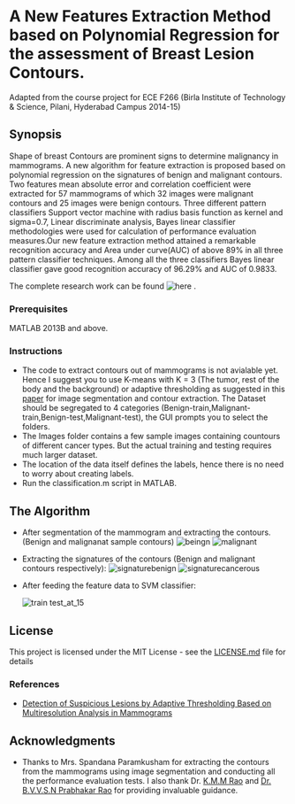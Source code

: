 # A New Features Extraction Method based on Polynomial Regression for the assessment of Breast Lesion Contours.

Adapted from the course project for ECE F266 (Birla Institute of Technology & Science, Pilani, Hyderabad Campus 2014-15)

## Synopsis

Shape of breast Contours are prominent signs to determine malignancy in mammograms. A new algorithm for feature extraction is proposed based on polynomial regression on the signatures of benign and malignant contours. Two features mean absolute error and correlation coefficient were extracted for 57 mammograms of which 32 images were malignant contours and 25 images were benign contours. Three different pattern classifiers Support vector machine with radius basis function as kernel and sigma=0.7, Linear discriminate analysis, Bayes linear classifier methodologies were used for calculation of performance evaluation measures.Our new feature extraction method attained a remarkable recognition accuracy and Area under curve(AUC) of above 89% in all three pattern classifier techniques. Among all the three classifiers Bayes linear classifier gave good recognition accuracy of 96.29% and AUC of 0.9833. 

The complete research work can be found ![here](http://ieeexplore.ieee.org/document/7150808/) .

### Prerequisites

MATLAB 2013B and above.

### Instructions

* The code to extract contours out of mammograms is not avialable yet. Hence I suggest you to use K-means with K = 3 (The tumor, rest of the body and the background) or adaptive thresholding as suggested in this [paper](http://ieeexplore.ieee.org/document/5483233/) for image segmentation and contour extraction. The Dataset should be segregated to 4 categories (Benign-train,Malignant-train,Benign-test,Malignant-test), the GUI prompts you to select the folders.
* The Images folder contains a few sample images containing countours of different cancer types. But the actual training and testing requires much larger dataset.
* The location of the data itself defines the labels, hence there is no need to worry about creating labels.
* Run the classification.m script in MATLAB.

## The Algorithm

* After segmentation of the mammogram and extracting the contours.(Benign and malignanat sample contours)
![beingn](https://user-images.githubusercontent.com/9504327/29873788-2726c9d4-8d84-11e7-9675-8b99eb546fb9.png)     ![malignant](https://user-images.githubusercontent.com/9504327/29873799-2d2476e2-8d84-11e7-86f8-587de9a0a9c8.png)
* Extracting the signatures of the contours (Benign and malignant contours respectively):
![signaturebenign](https://user-images.githubusercontent.com/9504327/29873975-c03a3c78-8d84-11e7-84b0-aab7fe65cc79.PNG)
![signaturecancerous](https://user-images.githubusercontent.com/9504327/29873976-c03be62c-8d84-11e7-99a1-e2be190ad757.PNG)
* After feeding the feature data to SVM classifier:

   ![train test_at_15](https://user-images.githubusercontent.com/9504327/29872413-169a9c8a-8d7f-11e7-8fd6-46dc79fc734e.PNG)


## License

This project is licensed under the MIT License - see the [LICENSE.md](https://github.com/shivakshit/BenignMalignantClassification/edit/master/LICENSE) file for details

### References
* [Detection of Suspicious Lesions by Adaptive Thresholding Based on Multiresolution Analysis in Mammograms](http://ieeexplore.ieee.org/document/5483233/)

## Acknowledgments

* Thanks to Mrs. Spandana Paramkusham for extracting the contours from the mammograms using image segmentation and conducting all the performance evaluation tests. I also thank Dr. [K.M.M Rao](http://www.drkmm.com/) and [Dr. B.V.V.S.N Prabhakar Rao](http://universe.bits-pilani.ac.in/Hyderabad/bvvsnprabhakarrao/Profile) for providing invaluable guidance.
